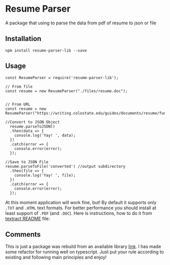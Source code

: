 # Resume Parser

A package that using to parse the data from pdf of resume to json or file

## Installation

`npm install resume-parser-lib --save`

## Usage

```
const ResumeParser = require('resume-parser-lib');

// From file
const resume = new ResumeParser("./files/resume.doc");


// From URL
const resume = new ResumeParser("https://writing.colostate.edu/guides/documents/resume/functionalSample.pdf");

//Convert to JSON Object
  resume.parseToJSON()
  .then(data => {
    console.log('Yay! ', data);
  })
  .catch(error => {
    console.error(error);
  });

//Save to JSON File
resume.parseToFile('converted') //output subdirectory
  .then(file => {
    console.log('Yay! ', file);
  })
  .catch(error => {
    console.error(error);
  });
```

At this moment application will work fine, but! By default it supports only `.TXT` and `.HTML` text formats. For better performance you should install at least support of `.PDF` (and `.DOC`). Here is instructions, how to do it from [textract README](https://github.com/dbashford/textract#requirements) file:

## Comments

This is just a package was rebuild from an available library [link](https://github.com/umairnadeem/resume-parser). I has made some refactor for running well on typescript.
Just put your rule according to existing and following main principles and enjoy!
